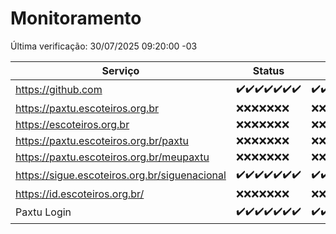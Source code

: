 # Monitoramento

Última verificação: 30/07/2025 09:20:00 -03

|Serviço|Status|Últimas 24h|
|---|---|---|
|https://github.com|<span title="2025-07-23: OK=23">✔️</span><span title="2025-07-24: OK=23">✔️</span><span title="2025-07-25: OK=23">✔️</span><span title="2025-07-26: OK=23">✔️</span><span title="2025-07-27: OK=22">✔️</span><span title="2025-07-28: OK=22">✔️</span><span title="2025-07-29: OK=10">✔️</span>|<span title="29/07/2025 09:20:00 -03 : 200">✔️</span><span title="29/07/2025 10:33:00 -03 : 200">✔️</span><span title="29/07/2025 11:14:00 -03 : 200">✔️</span><span title="29/07/2025 12:13:00 -03 : 200">✔️</span><span title="29/07/2025 13:12:00 -03 : 200">✔️</span><span title="29/07/2025 14:13:00 -03 : 200">✔️</span><span title="29/07/2025 15:15:00 -03 : 200">✔️</span><span title="29/07/2025 16:13:00 -03 : 200">✔️</span><span title="29/07/2025 17:11:00 -03 : 200">✔️</span><span title="29/07/2025 18:09:00 -03 : 200">✔️</span><span title="29/07/2025 19:10:00 -03 : 200">✔️</span><span title="29/07/2025 20:09:00 -03 : 200">✔️</span><span title="29/07/2025 21:53:00 -03 : 200">✔️</span><span title="29/07/2025 23:55:00 -03 : 200">✔️</span><span title="30/07/2025 00:59:00 -03 : 200">✔️</span><span title="30/07/2025 01:44:00 -03 : 200">✔️</span><span title="30/07/2025 02:20:00 -03 : 200">✔️</span><span title="30/07/2025 03:17:00 -03 : 200">✔️</span><span title="30/07/2025 04:16:00 -03 : 200">✔️</span><span title="30/07/2025 05:15:00 -03 : 200">✔️</span><span title="30/07/2025 06:17:00 -03 : 200">✔️</span><span title="30/07/2025 07:12:00 -03 : 200">✔️</span><span title="30/07/2025 08:09:00 -03 : 200">✔️</span><span title="30/07/2025 09:20:00 -03 : 200">✔️</span>|
|https://paxtu.escoteiros.org.br|<span title="2025-07-23: Falhas=23">❌</span><span title="2025-07-24: Falhas=23">❌</span><span title="2025-07-25: Falhas=23">❌</span><span title="2025-07-26: Falhas=23">❌</span><span title="2025-07-27: Falhas=22">❌</span><span title="2025-07-28: Falhas=22">❌</span><span title="2025-07-29: Falhas=10">❌</span>|<span title="29/07/2025 09:20:00 -03 : 403">❌</span><span title="29/07/2025 10:33:00 -03 : 403">❌</span><span title="29/07/2025 11:14:00 -03 : 403">❌</span><span title="29/07/2025 12:13:00 -03 : 403">❌</span><span title="29/07/2025 13:12:00 -03 : 403">❌</span><span title="29/07/2025 14:13:00 -03 : 403">❌</span><span title="29/07/2025 15:15:00 -03 : 403">❌</span><span title="29/07/2025 16:13:00 -03 : 403">❌</span><span title="29/07/2025 17:11:00 -03 : 403">❌</span><span title="29/07/2025 18:09:00 -03 : 403">❌</span><span title="29/07/2025 19:10:00 -03 : 403">❌</span><span title="29/07/2025 20:09:00 -03 : 403">❌</span><span title="29/07/2025 21:53:00 -03 : 403">❌</span><span title="29/07/2025 23:55:00 -03 : 403">❌</span><span title="30/07/2025 00:59:00 -03 : 403">❌</span><span title="30/07/2025 01:44:00 -03 : 403">❌</span><span title="30/07/2025 02:20:00 -03 : 403">❌</span><span title="30/07/2025 03:17:00 -03 : 403">❌</span><span title="30/07/2025 04:16:00 -03 : 403">❌</span><span title="30/07/2025 05:15:00 -03 : 403">❌</span><span title="30/07/2025 06:17:00 -03 : 403">❌</span><span title="30/07/2025 07:12:00 -03 : 403">❌</span><span title="30/07/2025 08:09:00 -03 : 403">❌</span><span title="30/07/2025 09:20:00 -03 : 403">❌</span>|
|https://escoteiros.org.br|<span title="2025-07-23: Falhas=23">❌</span><span title="2025-07-24: Falhas=23">❌</span><span title="2025-07-25: Falhas=23">❌</span><span title="2025-07-26: Falhas=23">❌</span><span title="2025-07-27: Falhas=22">❌</span><span title="2025-07-28: Falhas=22">❌</span><span title="2025-07-29: Falhas=10">❌</span>|<span title="29/07/2025 09:20:00 -03 : 403">❌</span><span title="29/07/2025 10:33:00 -03 : 403">❌</span><span title="29/07/2025 11:14:00 -03 : 403">❌</span><span title="29/07/2025 12:13:00 -03 : 403">❌</span><span title="29/07/2025 13:12:00 -03 : 403">❌</span><span title="29/07/2025 14:13:00 -03 : 403">❌</span><span title="29/07/2025 15:15:00 -03 : 403">❌</span><span title="29/07/2025 16:13:00 -03 : 403">❌</span><span title="29/07/2025 17:11:00 -03 : 403">❌</span><span title="29/07/2025 18:09:00 -03 : 403">❌</span><span title="29/07/2025 19:10:00 -03 : 403">❌</span><span title="29/07/2025 20:09:00 -03 : 403">❌</span><span title="29/07/2025 21:53:00 -03 : 403">❌</span><span title="29/07/2025 23:55:00 -03 : 403">❌</span><span title="30/07/2025 00:59:00 -03 : 403">❌</span><span title="30/07/2025 01:44:00 -03 : 403">❌</span><span title="30/07/2025 02:20:00 -03 : 403">❌</span><span title="30/07/2025 03:17:00 -03 : 403">❌</span><span title="30/07/2025 04:16:00 -03 : 403">❌</span><span title="30/07/2025 05:15:00 -03 : 403">❌</span><span title="30/07/2025 06:17:00 -03 : 403">❌</span><span title="30/07/2025 07:12:00 -03 : 403">❌</span><span title="30/07/2025 08:09:00 -03 : 403">❌</span><span title="30/07/2025 09:20:00 -03 : 403">❌</span>|
|https://paxtu.escoteiros.org.br/paxtu|<span title="2025-07-23: Falhas=23">❌</span><span title="2025-07-24: Falhas=23">❌</span><span title="2025-07-25: Falhas=23">❌</span><span title="2025-07-26: Falhas=23">❌</span><span title="2025-07-27: Falhas=22">❌</span><span title="2025-07-28: Falhas=22">❌</span><span title="2025-07-29: Falhas=10">❌</span>|<span title="29/07/2025 09:20:00 -03 : 403">❌</span><span title="29/07/2025 10:33:00 -03 : 403">❌</span><span title="29/07/2025 11:14:00 -03 : 403">❌</span><span title="29/07/2025 12:13:00 -03 : 403">❌</span><span title="29/07/2025 13:12:00 -03 : 403">❌</span><span title="29/07/2025 14:13:00 -03 : 403">❌</span><span title="29/07/2025 15:15:00 -03 : 403">❌</span><span title="29/07/2025 16:13:00 -03 : 403">❌</span><span title="29/07/2025 17:11:00 -03 : 403">❌</span><span title="29/07/2025 18:09:00 -03 : 403">❌</span><span title="29/07/2025 19:10:00 -03 : 403">❌</span><span title="29/07/2025 20:09:00 -03 : 403">❌</span><span title="29/07/2025 21:53:00 -03 : 403">❌</span><span title="29/07/2025 23:55:00 -03 : 403">❌</span><span title="30/07/2025 00:59:00 -03 : 403">❌</span><span title="30/07/2025 01:44:00 -03 : 403">❌</span><span title="30/07/2025 02:20:00 -03 : 403">❌</span><span title="30/07/2025 03:17:00 -03 : 403">❌</span><span title="30/07/2025 04:16:00 -03 : 403">❌</span><span title="30/07/2025 05:15:00 -03 : 403">❌</span><span title="30/07/2025 06:17:00 -03 : 403">❌</span><span title="30/07/2025 07:12:00 -03 : 403">❌</span><span title="30/07/2025 08:09:00 -03 : 403">❌</span><span title="30/07/2025 09:20:00 -03 : 403">❌</span>|
|https://paxtu.escoteiros.org.br/meupaxtu|<span title="2025-07-23: Falhas=23">❌</span><span title="2025-07-24: Falhas=23">❌</span><span title="2025-07-25: Falhas=23">❌</span><span title="2025-07-26: Falhas=23">❌</span><span title="2025-07-27: Falhas=22">❌</span><span title="2025-07-28: Falhas=22">❌</span><span title="2025-07-29: Falhas=10">❌</span>|<span title="29/07/2025 09:20:00 -03 : 403">❌</span><span title="29/07/2025 10:33:00 -03 : 403">❌</span><span title="29/07/2025 11:14:00 -03 : 403">❌</span><span title="29/07/2025 12:13:00 -03 : 403">❌</span><span title="29/07/2025 13:12:00 -03 : 403">❌</span><span title="29/07/2025 14:13:00 -03 : 403">❌</span><span title="29/07/2025 15:15:00 -03 : 403">❌</span><span title="29/07/2025 16:13:00 -03 : 403">❌</span><span title="29/07/2025 17:11:00 -03 : 403">❌</span><span title="29/07/2025 18:09:00 -03 : 403">❌</span><span title="29/07/2025 19:10:00 -03 : 403">❌</span><span title="29/07/2025 20:09:00 -03 : 403">❌</span><span title="29/07/2025 21:53:00 -03 : 403">❌</span><span title="29/07/2025 23:55:00 -03 : 403">❌</span><span title="30/07/2025 00:59:00 -03 : 403">❌</span><span title="30/07/2025 01:44:00 -03 : 403">❌</span><span title="30/07/2025 02:20:00 -03 : 403">❌</span><span title="30/07/2025 03:17:00 -03 : 403">❌</span><span title="30/07/2025 04:16:00 -03 : 403">❌</span><span title="30/07/2025 05:15:00 -03 : 403">❌</span><span title="30/07/2025 06:17:00 -03 : 403">❌</span><span title="30/07/2025 07:12:00 -03 : 403">❌</span><span title="30/07/2025 08:09:00 -03 : 403">❌</span><span title="30/07/2025 09:20:00 -03 : 403">❌</span>|
|https://sigue.escoteiros.org.br/siguenacional|<span title="2025-07-23: OK=23">✔️</span><span title="2025-07-24: OK=23">✔️</span><span title="2025-07-25: OK=23">✔️</span><span title="2025-07-26: OK=23">✔️</span><span title="2025-07-27: OK=22">✔️</span><span title="2025-07-28: OK=22">✔️</span><span title="2025-07-29: OK=10">✔️</span>|<span title="29/07/2025 09:20:00 -03 : 200">✔️</span><span title="29/07/2025 10:33:00 -03 : 200">✔️</span><span title="29/07/2025 11:14:00 -03 : 200">✔️</span><span title="29/07/2025 12:13:00 -03 : 200">✔️</span><span title="29/07/2025 13:12:00 -03 : 200">✔️</span><span title="29/07/2025 14:13:00 -03 : 200">✔️</span><span title="29/07/2025 15:15:00 -03 : 200">✔️</span><span title="29/07/2025 16:13:00 -03 : 200">✔️</span><span title="29/07/2025 17:11:00 -03 : 200">✔️</span><span title="29/07/2025 18:09:00 -03 : 200">✔️</span><span title="29/07/2025 19:10:00 -03 : 200">✔️</span><span title="29/07/2025 20:09:00 -03 : 200">✔️</span><span title="29/07/2025 21:53:00 -03 : 200">✔️</span><span title="29/07/2025 23:55:00 -03 : 200">✔️</span><span title="30/07/2025 00:59:00 -03 : 200">✔️</span><span title="30/07/2025 01:44:00 -03 : 200">✔️</span><span title="30/07/2025 02:20:00 -03 : 200">✔️</span><span title="30/07/2025 03:17:00 -03 : 200">✔️</span><span title="30/07/2025 04:16:00 -03 : 200">✔️</span><span title="30/07/2025 05:15:00 -03 : 200">✔️</span><span title="30/07/2025 06:17:00 -03 : 200">✔️</span><span title="30/07/2025 07:12:00 -03 : 200">✔️</span><span title="30/07/2025 08:09:00 -03 : 200">✔️</span><span title="30/07/2025 09:20:00 -03 : 200">✔️</span>|
|https://id.escoteiros.org.br/|<span title="2025-07-23: Falhas=23">❌</span><span title="2025-07-24: Falhas=23">❌</span><span title="2025-07-25: Falhas=23">❌</span><span title="2025-07-26: Falhas=23">❌</span><span title="2025-07-27: Falhas=22">❌</span><span title="2025-07-28: Falhas=22">❌</span><span title="2025-07-29: Falhas=10">❌</span>|<span title="29/07/2025 09:20:00 -03 : 403">❌</span><span title="29/07/2025 10:33:00 -03 : 403">❌</span><span title="29/07/2025 11:14:00 -03 : 403">❌</span><span title="29/07/2025 12:13:00 -03 : 403">❌</span><span title="29/07/2025 13:12:00 -03 : 403">❌</span><span title="29/07/2025 14:13:00 -03 : 403">❌</span><span title="29/07/2025 15:15:00 -03 : 403">❌</span><span title="29/07/2025 16:13:00 -03 : 403">❌</span><span title="29/07/2025 17:11:00 -03 : 403">❌</span><span title="29/07/2025 18:09:00 -03 : 403">❌</span><span title="29/07/2025 19:10:00 -03 : 403">❌</span><span title="29/07/2025 20:09:00 -03 : 403">❌</span><span title="29/07/2025 21:53:00 -03 : 403">❌</span><span title="29/07/2025 23:55:00 -03 : 403">❌</span><span title="30/07/2025 00:59:00 -03 : 403">❌</span><span title="30/07/2025 01:44:00 -03 : 403">❌</span><span title="30/07/2025 02:21:00 -03 : 403">❌</span><span title="30/07/2025 03:17:00 -03 : 403">❌</span><span title="30/07/2025 04:16:00 -03 : 403">❌</span><span title="30/07/2025 05:15:00 -03 : 403">❌</span><span title="30/07/2025 06:17:00 -03 : 403">❌</span><span title="30/07/2025 07:12:00 -03 : 403">❌</span><span title="30/07/2025 08:09:00 -03 : 403">❌</span><span title="30/07/2025 09:20:00 -03 : 403">❌</span>|
|Paxtu Login|<span title="2025-07-23: OK=23">✔️</span><span title="2025-07-24: OK=23">✔️</span><span title="2025-07-25: OK=23">✔️</span><span title="2025-07-26: OK=23">✔️</span><span title="2025-07-27: OK=22">✔️</span><span title="2025-07-28: OK=22">✔️</span><span title="2025-07-29: OK=10">✔️</span>|<span title="29/07/2025 09:20:00 -03 : 200">✔️</span><span title="29/07/2025 10:33:00 -03 : 200">✔️</span><span title="29/07/2025 11:14:00 -03 : 200">✔️</span><span title="29/07/2025 12:13:00 -03 : 200">✔️</span><span title="29/07/2025 13:12:00 -03 : 200">✔️</span><span title="29/07/2025 14:13:00 -03 : 200">✔️</span><span title="29/07/2025 15:15:00 -03 : 200">✔️</span><span title="29/07/2025 16:13:00 -03 : 200">✔️</span><span title="29/07/2025 17:11:00 -03 : 200">✔️</span><span title="29/07/2025 18:09:00 -03 : 200">✔️</span><span title="29/07/2025 19:10:00 -03 : 200">✔️</span><span title="29/07/2025 20:09:00 -03 : 200">✔️</span><span title="29/07/2025 21:53:00 -03 : 200">✔️</span><span title="29/07/2025 23:55:00 -03 : 200">✔️</span><span title="30/07/2025 00:59:00 -03 : 200">✔️</span><span title="30/07/2025 01:44:00 -03 : 200">✔️</span><span title="30/07/2025 02:21:00 -03 : 200">✔️</span><span title="30/07/2025 03:17:00 -03 : 200">✔️</span><span title="30/07/2025 04:16:00 -03 : 200">✔️</span><span title="30/07/2025 05:15:00 -03 : 200">✔️</span><span title="30/07/2025 06:17:00 -03 : 200">✔️</span><span title="30/07/2025 07:12:00 -03 : 200">✔️</span><span title="30/07/2025 08:09:00 -03 : 200">✔️</span><span title="30/07/2025 09:20:00 -03 : 200">✔️</span>|

